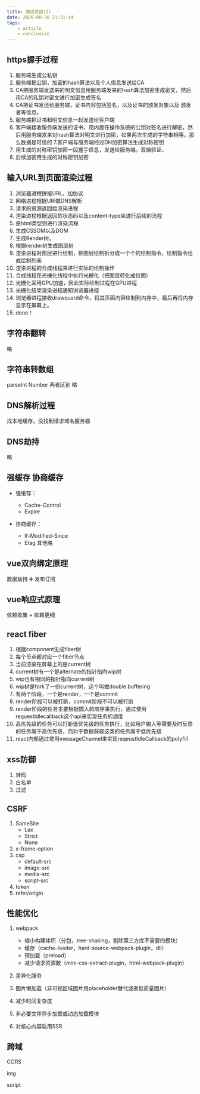 ```yaml
---
title: 面试总结(2)
date: 2020-08-30 21:31:44
tags: 
    - article 
    - conclusion
---
```

## https握手过程
1. 服务端生成公私钥
2. 服务端把公钥，加密的hash算法以及个人信息发送给CA
3. CA把服务端发送来的明文信息用服务端发来的hash算法加密生成密文，然后用CA的私钥对密文进行加密生成签名
4. CA把证书发还给服务端，证书内容包括签名，以及证书的颁发对象以及 颁发者等信息。
5. 服务端把证书和明文信息一起发送给客户端
6. 客户端接收服务端发送的证书，用内置在操作系统的公钥对签名进行解密，然后用服务端发来对hash算法对明文进行加密，如果两次生成的字符串相等，那么数据是可信的
7.客户端与服务端经过DH加密算法生成对称密钥
11. 用生成的对称密钥加密一段握手信息，发送给服务端。双端验证。
12. 后续加密用生成的对称密钥加密
<!--more -->
## 输入URL到页面渲染过程
1. 浏览器进程拼接URL，加协议
2. 网络进程根据URl做DNS解析
3. 请求的资源返回给渲染进程
4. 渲染进程根据返回的状态码以及content-type来进行后续的流程
5. 是html类型则进行渲染流程
6. 生成CSSOM以及DOM
7. 生成Render树。
8. 根据render树生成图层树
9. 渲染进程对图层进行绘制，把图层绘制拆分成一个个的绘制指令，绘制指令组成绘制列表
10. 渲染进程的合成线程来进行实际的绘制操作
11. 合成线程在光栅化线程中执行光栅化（把图层转化成位图）
12. 光栅化采用GPU加速，因此实际绘制过程在GPU进程
13. 光栅化结束渲染进程通知浏览器进程
14. 浏览器进程接收drawquard命令，将其页面内容绘制到内存中，最后再将内存显示在屏幕上。
15. done！

## 字符串翻转
略
## 字符串转数组
parseInt Number 两者区别
略
## DNS解析过程
找本地缓存，没找到请求域名服务器
## DNS劫持
略
## 强缓存 协商缓存
+ 强缓存：

    + Cache-Control
    + Expire
+ 协商缓存：

    + If-Modified-Since
    + Etag
其他略

## vue双向绑定原理

数据劫持 ➕ 发布订阅
## vue响应式原理

依赖收集 + 依赖更细

## react fiber

1. 根据component生成fiber树
2. 每个节点都对应一个fiber节点
3. 当前渲染在屏幕上的是current树
4. current树有一个是alternate的指针指向wip树
5. wip也有相同的指针指向current树
6. wip树是fork了一份current树，这个叫做double buffering
7. 有两个阶段，一个是render，一个是commit
8. render阶段可以被打断，commit阶段不可以被打断
9. render阶段的任务主要根据插入的顺序来执行，通过使用requestIdlecallback这个api来实现任务的调度
10. 高优先级的任务可以打断低优先级的任务执行，比如用户输入等需要及时反馈的任务属于高优先级，而对于数据获取这类的任务属于低优先级
11. react内部通过使用messageChannel来实现reqeustIdleCallback的polyfill

## xss防御

1. 转码
2. 白名单
3. 过滤

## CSRF

1. SameSite
    + Lax
    + Strict
    + None
2. x-frame-option
3. csp
    + default-src
    + image-src
    + media-src
    + script-src
4. token
5. refer/origin

## 性能优化
1. webpack

    + 缩小构建体积（分包，tree-shaking，剔除第三方库不需要的模块）
    + 缓存（cache-loader，hard-source-webpack-plugin，dll）
    + 预加载（preload）
    + 减少请求资源数（mini-css-extract-plugin，html-webpack-plugin）

2. 差异化服务
3. 图片懒加载（非可视区域图片用placeholder替代或者低质量图片）
4. 减少时间复杂度
5. 非必要文件异步加载或动态加载模块
6. 对核心内容启用SSR

## 跨域

CORS

img

script
